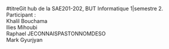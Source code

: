 #titreGit hub de la SAE201-202, BUT Informatique 1|semestre 2.  
Participant :  
  Khalil Bouchama  
  Ilies Mihoubi   
  Raphael JECONNAISPASTONNOMDESO  
  Mark Gyurjyan  
